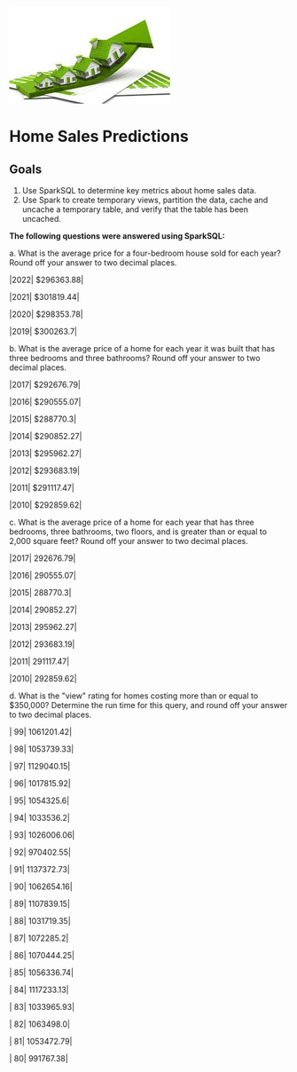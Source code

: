 ![image](image.png)

# Home Sales Predictions

## Goals
1. Use SparkSQL to determine key metrics about home sales data. 
2. Use Spark to create temporary views, partition the data, cache and uncache a temporary table, and verify that the table has been uncached.
   

**The following questions were answered using SparkSQL:**

a. What is the average price for a four-bedroom house sold for each year? Round off your answer to two decimal places.

|2022|    $296363.88|

|2021|    $301819.44|

|2020|    $298353.78|

|2019|     $300263.7|


b. What is the average price of a home for each year it was built that has three bedrooms and three bathrooms? Round off your answer to two decimal places.

|2017|    $292676.79|

|2016|    $290555.07|

|2015|     $288770.3|

|2014|    $290852.27|

|2013|    $295962.27|

|2012|    $293683.19|

|2011|    $291117.47|

|2010|    $292859.62|


c. What is the average price of a home for each year that has three bedrooms, three bathrooms, two floors, and is greater than or equal to 2,000 square feet? Round off your answer to two decimal places.

|2017|    292676.79|

|2016|    290555.07|

|2015|     288770.3|

|2014|    290852.27|

|2013|    295962.27|

|2012|    293683.19|

|2011|    291117.47|

|2010|    292859.62|


d. What is the "view" rating for homes costing more than or equal to $350,000? Determine the run time for this query, and round off your answer to two decimal places.

|  99|   1061201.42|

|  98|   1053739.33|

|  97|   1129040.15|

|  96|   1017815.92|

|  95|    1054325.6|

|  94|    1033536.2|

|  93|   1026006.06|

|  92|    970402.55|

|  91|   1137372.73|

|  90|   1062654.16|

|  89|   1107839.15|

|  88|   1031719.35|

|  87|    1072285.2|

|  86|   1070444.25|

|  85|   1056336.74|

|  84|   1117233.13|

|  83|   1033965.93|

|  82|    1063498.0|

|  81|   1053472.79|

|  80|    991767.38|

